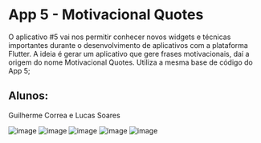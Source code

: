 # App 5 - Motivacional Quotes

O aplicativo #5 vai nos permitir conhecer novos widgets e técnicas importantes durante o desenvolvimento de aplicativos com a plataforma Flutter. A ideia é gerar um aplicativo que gere frases motivacionais, daí a origem do nome Motivacional Quotes. Utiliza a mesma base de código do App 5;

## Alunos:
Guilherme Correa e Lucas Soares

![image](https://github.com/GuilhermeCorrea-C/MotivacionalQuotes/assets/116834254/3472544a-8cf3-41c9-9ffd-1abcfdf23871)
![image](https://github.com/GuilhermeCorrea-C/MotivacionalQuotes/assets/116834254/b3bf0a04-f2d0-4950-b9d0-eaf00c1ce966)
![image](https://github.com/GuilhermeCorrea-C/MotivacionalQuotes/assets/116834254/685c1029-0d32-4f95-9f9b-3cc607045831)
![image](https://github.com/GuilhermeCorrea-C/MotivacionalQuotes/assets/116834254/f3bdd49f-1528-41cb-879a-27ca0e94ee9a)
![image](https://github.com/GuilhermeCorrea-C/MotivacionalQuotes/assets/116834254/ee4e824c-d0ab-4cf2-8b71-8a5d27e862f9)
